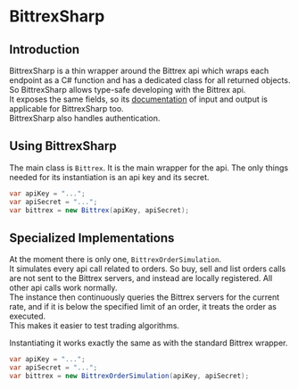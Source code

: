 # BittrexSharp

## Introduction

BittrexSharp is a thin wrapper around the Bittrex api which wraps each endpoint as a C# function and has a dedicated class for all returned objects. So BittrexSharp allows type-safe developing with the Bittrex api.  
It exposes the same fields, so its [documentation][1] of input and output is applicable for BittrexSharp too.  
BittrexSharp also handles authentication.

## Using BittrexSharp

The main class is `Bittrex`. It is the main wrapper for the api. The only things needed for its instantiation is an api key and its secret.

```C#
var apiKey = "...";
var apiSecret = "...";
var bittrex = new Bittrex(apiKey, apiSecret);
```

## Specialized Implementations

At the moment there is only one, `BittrexOrderSimulation`.  
It simulates every api call related to orders. So buy, sell and list orders calls are not sent to the Bittrex servers, and instead are locally registered. All other api calls work normally.  
The instance then continuously queries the Bittrex servers for the current rate, and if it is below the specified limit of an order, it treats the order as executed.  
This makes it easier to test trading algorithms.

Instantiating it works exactly the same as with the standard Bittrex wrapper.

```C#
var apiKey = "...";
var apiSecret = "...";
var bittrex = new BittrexOrderSimulation(apiKey, apiSecret);
```

[1]:https://bittrex.com/home/api
